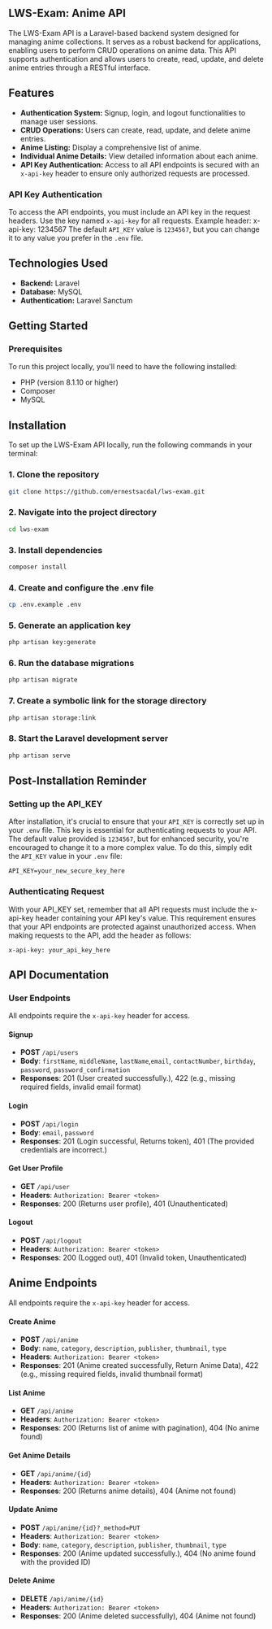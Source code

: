 ## LWS-Exam: Anime API

The LWS-Exam API is a Laravel-based backend system designed for managing anime collections. It serves as a robust backend for applications, enabling users to perform CRUD operations on anime data. This API supports authentication and allows users to create, read, update, and delete anime entries through a RESTful interface.

## Features
- **Authentication System:** Signup, login, and logout functionalities to manage user sessions.
- **CRUD Operations:** Users can create, read, update, and delete anime entries.
- **Anime Listing:** Display a comprehensive list of anime.
- **Individual Anime Details:** View detailed information about each anime.
- **API Key Authentication:** Access to all API endpoints is secured with an `x-api-key` header to ensure only authorized requests are processed.

### API Key Authentication
To access the API endpoints, you must include an API key in the request headers. Use the key named `x-api-key` for all requests. Example header:
x-api-key: 1234567
The default `API_KEY` value is `1234567`, but you can change it to any value you prefer in the `.env` file.

## Technologies Used
- **Backend:** Laravel
- **Database:** MySQL
- **Authentication:** Laravel Sanctum

## Getting Started

### Prerequisites
To run this project locally, you'll need to have the following installed:
- PHP (version  8.1.10 or higher)
- Composer
- MySQL

## Installation

To set up the LWS-Exam API locally, run the following commands in your terminal:

### 1. Clone the repository
```bash
git clone https://github.com/ernestsacdal/lws-exam.git
```
### 2. Navigate into the project directory
```bash
cd lws-exam
```
### 3. Install dependencies
```bash
composer install
```
### 4. Create and configure the .env file
```bash
cp .env.example .env
```
### 5. Generate an application key
```bash
php artisan key:generate
```
### 6. Run the database migrations
```bash
php artisan migrate
```
### 7. Create a symbolic link for the storage directory
```bash
php artisan storage:link
```
### 8. Start the Laravel development server
```bash
php artisan serve
```
## Post-Installation Reminder

### Setting up the API_KEY
After installation, it's crucial to ensure that your `API_KEY` is correctly set up in your `.env` file. This key is essential for authenticating requests to your API. The default value provided is `1234567`, but for enhanced security, you're encouraged to change it to a more complex value. To do this, simply edit the `API_KEY` value in your `.env` file:

```env
API_KEY=your_new_secure_key_here
```

### Authenticating Request
With your API_KEY set, remember that all API requests must include the x-api-key header containing your API key's value. This requirement ensures that your API endpoints are protected against unauthorized access. When making requests to the API, add the header as follows:

```Headers:
x-api-key: your_api_key_here
```

## API Documentation

### User Endpoints

All endpoints require the `x-api-key` header for access.

#### Signup
- **POST** `/api/users`
- **Body**: `firstName`, `middleName`, `lastName`,`email`, `contactNumber`, `birthday`, `password`, `password_confirmation`
- **Responses**: 201 (User created successfully.), 422 (e.g., missing required fields, invalid email format)

#### Login
- **POST** `/api/login`
- **Body**: `email`, `password`
- **Responses**: 201 (Login successful, Returns token), 401 (The provided credentials are incorrect.)

#### Get User Profile
- **GET** `/api/user`
- **Headers**: `Authorization: Bearer <token>`
- **Responses**: 200 (Returns user profile), 401 (Unauthenticated)

#### Logout
- **POST** `/api/logout`
- **Headers**: `Authorization: Bearer <token>`
- **Responses**: 200 (Logged out), 401 (Invalid token, Unauthenticated)

## Anime Endpoints

All endpoints require the `x-api-key` header for access.

#### Create Anime
- **POST** `/api/anime`
- **Body**: `name`, `category`, `description`, `publisher`, `thumbnail`, `type`
- **Headers**: `Authorization: Bearer <token>`
- **Responses**: 201 (Anime created successfully, Return Anime Data), 422 (e.g., missing required fields, invalid thumbnail format)

#### List Anime
- **GET** `/api/anime`
- **Headers**: `Authorization: Bearer <token>`
- **Responses**: 200 (Returns list of anime with pagination), 404 (No anime found)

#### Get Anime Details
- **GET** `/api/anime/{id}`
- **Headers**: `Authorization: Bearer <token>`
- **Responses**: 200 (Returns anime details), 404 (Anime not found)

#### Update Anime
- **POST** `/api/anime/{id}?_method=PUT`
- **Headers**: `Authorization: Bearer <token>`
- **Body**: `name`, `category`, `description`, `publisher`, `thumbnail`, `type`
- **Responses**: 200 (Anime updated successfully.), 404 (No anime found with the provided ID)

#### Delete Anime
- **DELETE** `/api/anime/{id}`
- **Headers**: `Authorization: Bearer <token>`
- **Responses**: 200 (Anime deleted successfully), 404 (Anime not found)


